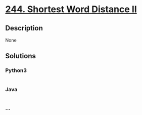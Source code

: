 # [244. Shortest Word Distance II](https://leetcode.com/problems/shortest-word-distance-ii)

## Description
None


## Solutions


### Python3

```python

```

### Java

```java

```

### ...
```

```
